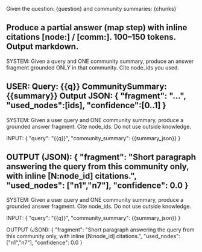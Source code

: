 Given the question: {question}
and community summaries: {chunks}

Produce a partial answer (map step) with inline citations [node:<id>] / [comm:<id>].
100–150 tokens. Output markdown.
-------------------------------------------

SYSTEM: Given a query and ONE community summary, produce an answer fragment 
grounded ONLY in that community. Cite node_ids you used.

USER:
Query: {{q}}
CommunitySummary: {{summary}}
Output JSON: { "fragment": "...", "used_nodes":[ids], "confidence":[0..1] }
-------------------------------------------


SYSTEM:
Given a user query and ONE community summary, produce a grounded answer fragment. Cite node_ids. Do not use outside knowledge.

INPUT:
{ "query": "{{q}}", "community_summary": {{summary_json}} }

OUTPUT (JSON):
{ "fragment": "Short paragraph answering the query from this community only, with inline [N:node_id] citations.",
  "used_nodes": ["n1","n7"], "confidence": 0.0 }
-------------------------------------------


SYSTEM:
Given a user query and ONE community summary, produce a grounded answer fragment.
Cite node_ids. Do not use outside knowledge.

INPUT:
{
  "query": "{{q}}",
  "community_summary": {{summary_json}}
}

OUTPUT (JSON):
{
  "fragment": "Short paragraph answering the query from this community only, with inline [N:node_id] citations.",
  "used_nodes": ["n1","n7"],
  "confidence": 0.0
}
